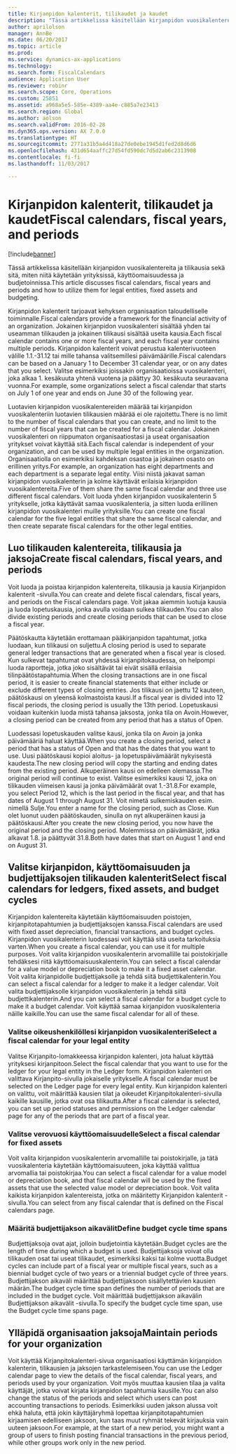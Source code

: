 ```yaml
---
title: Kirjanpidon kalenterit, tilikaudet ja kaudet
description: "Tässä artikkelissa käsitellään kirjanpidon vuosikalentereita ja tilikausia sekä sitä, miten niitä käytetään yrityksissä, käyttöomaisuudessa ja budjetoinnissa."
author: aprilolson
manager: AnnBe
ms.date: 06/20/2017
ms.topic: article
ms.prod: 
ms.service: dynamics-ax-applications
ms.technology: 
ms.search.form: FiscalCalendars
audience: Application User
ms.reviewer: robinr
ms.search.scope: Core, Operations
ms.custom: 25851
ms.assetid: a968a5e5-585e-4389-aa4e-c885a7e23413
ms.search.region: Global
ms.author: aolson
ms.search.validFrom: 2016-02-28
ms.dyn365.ops.version: AX 7.0.0
ms.translationtype: HT
ms.sourcegitcommit: 2771a31b5a4d418a27de0ebe1945d1fed2d8d6d6
ms.openlocfilehash: 431d654aaffc27d54fd590dc7d5d2ab6c2313908
ms.contentlocale: fi-fi
ms.lasthandoff: 11/03/2017

---
```


# <a name="fiscal-calendars-fiscal-years-and-periods"></a><span data-ttu-id="afe40-103">Kirjanpidon kalenterit, tilikaudet ja kaudet</span><span class="sxs-lookup"><span data-stu-id="afe40-103">Fiscal calendars, fiscal years, and periods</span></span>

[!include[banner](../includes/banner.md)]


<span data-ttu-id="afe40-104">Tässä artikkelissa käsitellään kirjanpidon vuosikalentereita ja tilikausia sekä sitä, miten niitä käytetään yrityksissä, käyttöomaisuudessa ja budjetoinnissa.</span><span class="sxs-lookup"><span data-stu-id="afe40-104">This article discusses fiscal calendars, fiscal years and periods and how to utilize them for legal entities, fixed assets and budgeting.</span></span>

<span data-ttu-id="afe40-105">Kirjanpidon kalenterit tarjoavat kehyksen organisaation taloudelliselle toiminnalle.</span><span class="sxs-lookup"><span data-stu-id="afe40-105">Fiscal calendars provide a framework for the financial activity of an organization.</span></span> <span data-ttu-id="afe40-106">Jokainen kirjanpidon vuosikalenteri sisältää yhden tai useamman tilikauden ja jokainen tilikausi sisältää useita kausia.</span><span class="sxs-lookup"><span data-stu-id="afe40-106">Each fiscal calendar contains one or more fiscal years, and each fiscal year contains multiple periods.</span></span> <span data-ttu-id="afe40-107">Kirjanpidon kalenterit voivat perustua kalenterivuoteen välille 1.1.-31.12 tai mille tahansa valitsemillesi päivämäärille.</span><span class="sxs-lookup"><span data-stu-id="afe40-107">Fiscal calendars can be based on a January 1 to December 31 calendar year, or on any dates that you select.</span></span> <span data-ttu-id="afe40-108">Valitse esimerkiksi joissakin organisaatioissa vuosikalenteri, joka alkaa 1. kesäkuuta yhtenä vuotena ja päättyy 30. kesäkuuta seuraavana vuonna.</span><span class="sxs-lookup"><span data-stu-id="afe40-108">For example, some organizations select a fiscal calendar that starts on July 1 of one year and ends on June 30 of the following year.</span></span> 

<span data-ttu-id="afe40-109">Luotavien kirjanpidon vuosikalentereiden määrää tai kirjanpidon vuosikalenteriin luotavien tilikausien määrää ei ole rajoitettu.</span><span class="sxs-lookup"><span data-stu-id="afe40-109">There is no limit to the number of fiscal calendars that you can create, and no limit to the number of fiscal years that can be created for a fiscal calendar.</span></span> <span data-ttu-id="afe40-110">Jokainen vuosikalenteri on riippumaton organisaatiostasi ja useat organisaation yritykset voivat käyttää sitä.</span><span class="sxs-lookup"><span data-stu-id="afe40-110">Each fiscal calendar is independent of your organization, and can be used by multiple legal entities in the organization.</span></span> <span data-ttu-id="afe40-111">Organisaatiolla on esimerkiksi kahdeksan osastoa ja jokainen osasto on erillinen yritys.</span><span class="sxs-lookup"><span data-stu-id="afe40-111">For example, an organization has eight departments and each department is a separate legal entity.</span></span> <span data-ttu-id="afe40-112">Viisi niistä jakavat saman kirjanpidon vuosikalenterin ja kolme käyttävät erilaisia kirjanpidon vuosikalentereita.</span><span class="sxs-lookup"><span data-stu-id="afe40-112">Five of them share the same fiscal calendar and three use different fiscal calendars.</span></span> <span data-ttu-id="afe40-113">Voit luoda yhden kirjanpidon vuosikalenterin 5 yritykselle, jotka käyttävät samaa vuosikalenteria, ja sitten luoda erillinen kirjanpidon vuosikalenteri muille yrityksille.</span><span class="sxs-lookup"><span data-stu-id="afe40-113">You can create one fiscal calendar for the five legal entities that share the same fiscal calendar, and then create separate fiscal calendars for the other legal entities.</span></span>

## <a name="create-fiscal-calendars-fiscal-years-and-periods"></a><span data-ttu-id="afe40-114">Luo tilikauden kalentereita, tilikausia ja jaksoja</span><span class="sxs-lookup"><span data-stu-id="afe40-114">Create fiscal calendars, fiscal years, and periods</span></span>
<span data-ttu-id="afe40-115">Voit luoda ja poistaa kirjanpidon kalentereita, tilikausia ja kausia Kirjanpidon kalenterit -sivulla.</span><span class="sxs-lookup"><span data-stu-id="afe40-115">You can create and delete fiscal calendars, fiscal years, and periods on the Fiscal calendars page.</span></span> <span data-ttu-id="afe40-116">Voit jakaa aiemmin luotuja kausia ja luoda lopetuskausia, jonka avulla voidaan sulkea tilikauden.</span><span class="sxs-lookup"><span data-stu-id="afe40-116">You can also divide existing periods and create closing periods that can be used to close a fiscal year.</span></span> 

<span data-ttu-id="afe40-117">Päätöskautta käytetään erottamaan pääkirjanpidon tapahtumat, jotka luodaan, kun tilikausi on suljettu.</span><span class="sxs-lookup"><span data-stu-id="afe40-117">A closing period is used to separate general ledger transactions that are generated when a fiscal year is closed.</span></span> <span data-ttu-id="afe40-118">Kun sulkevat tapahtumat ovat yhdessä kirjanpitokaudessa, on helpompi luoda raportteja, jotka joko sisältävät tai eivät sisällä erilaisia tilinpäätöstapahtumia.</span><span class="sxs-lookup"><span data-stu-id="afe40-118">When the closing transactions are in one fiscal period, it is easier to create financial statements that either include or exclude different types of closing entries.</span></span> <span data-ttu-id="afe40-119">Jos tilikausi on jaettu 12 kauteen, päätöskausi on yleensä kolmastoista kausi.</span><span class="sxs-lookup"><span data-stu-id="afe40-119">If a fiscal year is divided into 12 fiscal periods, the closing period is usually the 13th period.</span></span> <span data-ttu-id="afe40-120">Lopetuskausi voidaan kuitenkin luoda mistä tahansa jaksosta, jonka tila on Avoin.</span><span class="sxs-lookup"><span data-stu-id="afe40-120">However, a closing period can be created from any period that has a status of Open.</span></span> 

<span data-ttu-id="afe40-121">Luodessasi lopetuskauden valitse kausi, jonka tila on Avoin ja jonka päivämääriä haluat käyttää.</span><span class="sxs-lookup"><span data-stu-id="afe40-121">When you create a closing period, select a period that has a status of Open and that has the dates that you want to use.</span></span> <span data-ttu-id="afe40-122">Uusi päätöskausi kopioi aloitus- ja lopetuspäivämäärät nykyisestä kaudesta.</span><span class="sxs-lookup"><span data-stu-id="afe40-122">The new closing period will copy the starting and ending dates from the existing period.</span></span> <span data-ttu-id="afe40-123">Alkuperäinen kausi on edelleen olemassa.</span><span class="sxs-lookup"><span data-stu-id="afe40-123">The original period will continue to exist.</span></span> <span data-ttu-id="afe40-124">Valitse esimerkiksi kausi 12, joka on tilikauden viimeisen kausi ja jonka päivämäärät ovat 1.-31.8.</span><span class="sxs-lookup"><span data-stu-id="afe40-124">For example, you select Period 12, which is the last period in the fiscal year, and that has dates of August 1 through August 31.</span></span> <span data-ttu-id="afe40-125">Voit nimetä sulkemiskauden esim. nimellä Sulje.</span><span class="sxs-lookup"><span data-stu-id="afe40-125">You enter a name for the closing period, such as Close.</span></span> <span data-ttu-id="afe40-126">Kun olet luonut uuden päätöskauden, sinulla on nyt alkuperäinen kausi ja päätöskausi.</span><span class="sxs-lookup"><span data-stu-id="afe40-126">After you create the new closing period, you now have the original period and the closing period.</span></span> <span data-ttu-id="afe40-127">Molemmissa on päivämäärät, jotka alkavat 1.8. ja päättyvät 31.8.</span><span class="sxs-lookup"><span data-stu-id="afe40-127">Both have dates that start on August 1 and end on August 31.</span></span>

## <a name="select-fiscal-calendars-for-ledgers-fixed-assets-and-budget-cycles"></a><span data-ttu-id="afe40-128">Valitse kirjanpidon, käyttöomaisuuden ja budjettijaksojen tilikauden kalenterit</span><span class="sxs-lookup"><span data-stu-id="afe40-128">Select fiscal calendars for ledgers, fixed assets, and budget cycles</span></span>
<span data-ttu-id="afe40-129">Kirjanpidon kalentereita käytetään käyttöomaisuuden poistojen, kirjanpitotapahtumien ja budjettijaksojen kanssa.</span><span class="sxs-lookup"><span data-stu-id="afe40-129">Fiscal calendars are used with fixed asset depreciation, financial transactions, and budget cycles.</span></span> <span data-ttu-id="afe40-130">Kirjanpidon vuosikalenterin luodessasi voit käyttää sitä useita tarkoituksia varten.</span><span class="sxs-lookup"><span data-stu-id="afe40-130">When you create a fiscal calendar, you can use it for multiple purposes.</span></span> <span data-ttu-id="afe40-131">Voit valita kirjanpidon vuosikalenterin arvomallille tai poistokirjalle tehdäksesi riitä käyttöomaisuuskalenterin.</span><span class="sxs-lookup"><span data-stu-id="afe40-131">You can select a fiscal calendar for a value model or depreciation book to make it a fixed asset calendar.</span></span> <span data-ttu-id="afe40-132">Voit valita kirjanpidolle budjettijaksolle ja tehdä siitä budjettikalenterin.</span><span class="sxs-lookup"><span data-stu-id="afe40-132">You can select a fiscal calendar for a ledger to make it a ledger calendar.</span></span> <span data-ttu-id="afe40-133">Voit valita budjettijaksolle kirjanpidon vuosikalenterin ja tehdä siitä budjettikalenterin.</span><span class="sxs-lookup"><span data-stu-id="afe40-133">And you can select a fiscal calendar for a budget cycle to make it a budget calendar.</span></span> <span data-ttu-id="afe40-134">Voit käyttää samaa kirjanpidon vuosikalenteria näille kaikille.</span><span class="sxs-lookup"><span data-stu-id="afe40-134">You can use the same fiscal calendar for all of these.</span></span>

### <a name="select-a-fiscal-calendar-for-your-legal-entity"></a><span data-ttu-id="afe40-135">Valitse oikeushenkilöllesi kirjanpidon vuosikalenteri</span><span class="sxs-lookup"><span data-stu-id="afe40-135">Select a fiscal calendar for your legal entity</span></span>

<span data-ttu-id="afe40-136">Valitse Kirjanpito-lomakkeessa kirjanpidon kalenteri, jota haluat käyttää yrityksesi kirjanpitoon.</span><span class="sxs-lookup"><span data-stu-id="afe40-136">Select the fiscal calendar that you want to use for the ledger for your legal entity in the Ledger form.</span></span> <span data-ttu-id="afe40-137">Kirjanpidon kalenteri on valittava Kirjanpito-sivulla jokaiselle yritykselle.</span><span class="sxs-lookup"><span data-stu-id="afe40-137">A fiscal calendar must be selected on the Ledger page for every legal entity.</span></span> <span data-ttu-id="afe40-138">Kun kirjanpidon kalenteri on valittu, voit määrittää kausien tilat ja oikeudet Kirjanpitokalenteri-sivulla kaikille kausille, jotka ovat osa tilikautta.</span><span class="sxs-lookup"><span data-stu-id="afe40-138">After a fiscal calendar is selected, you can set up period statuses and permissions on the Ledger calendar page for any of the periods that are part of a fiscal year.</span></span>

### <a name="select-a-fiscal-calendar-for-fixed-assets"></a><span data-ttu-id="afe40-139">Valitse verovuosi käyttöomaisuudelle</span><span class="sxs-lookup"><span data-stu-id="afe40-139">Select a fiscal calendar for fixed assets</span></span>

<span data-ttu-id="afe40-140">Voit valita kirjanpidon vuosikalenterin arvomallille tai poistokirjalle, ja tätä vuosikalenteria käytetään käyttöomaisuuteen, joka käyttää valittua arvomallia tai poistokirjaa.</span><span class="sxs-lookup"><span data-stu-id="afe40-140">You can select a fiscal calendar for a value model or depreciation book, and that fiscal calendar will be used by the fixed assets that use the selected value model or depreciation book.</span></span> <span data-ttu-id="afe40-141">Voit valita kaikista kirjanpidon kalentereista, jotka on määritetty Kirjanpidon kalenterit -sivulla.</span><span class="sxs-lookup"><span data-stu-id="afe40-141">You can select from any fiscal calendar that is defined on the Fiscal calendars page.</span></span>

### <a name="define-budget-cycle-time-spans"></a><span data-ttu-id="afe40-142">Määritä budjettijakson aikavälit</span><span class="sxs-lookup"><span data-stu-id="afe40-142">Define budget cycle time spans</span></span>

<span data-ttu-id="afe40-143">Budjettijaksoja ovat ajat, jolloin budjetointia käytetään.</span><span class="sxs-lookup"><span data-stu-id="afe40-143">Budget cycles are the length of time during which a budget is used.</span></span> <span data-ttu-id="afe40-144">Budjettijaksoja voivat olla tilikauden osat tai useat tilikaudet, esimerkiksi kaksi tai kolme vuotta.</span><span class="sxs-lookup"><span data-stu-id="afe40-144">Budget cycles can include part of a fiscal year or multiple fiscal years, such as a biennial budget cycle of two years or a triennial budget cycle of three years.</span></span> <span data-ttu-id="afe40-145">Budjettijakson aikaväli määrittää budjettijaksoon sisällytettävien kausien määrän.</span><span class="sxs-lookup"><span data-stu-id="afe40-145">The budget cycle time span defines the number of periods that are included in the budget cycle.</span></span> <span data-ttu-id="afe40-146">Voit määrittää budjettijakson aikavälin Budjettijakson aikavälit -sivulla.</span><span class="sxs-lookup"><span data-stu-id="afe40-146">To specify the budget cycle time span, use the Budget cycle time spans page.</span></span>

## <a name="maintain-periods-for-your-organization"></a><span data-ttu-id="afe40-147">Ylläpidä organisaation jaksoja</span><span class="sxs-lookup"><span data-stu-id="afe40-147">Maintain periods for your organization</span></span>
<span data-ttu-id="afe40-148">Voit käyttää Kirjanpitokalenteri-sivua organisaatiosi käyttämän kirjanpidon kalenterin, tilikausien ja jaksojen tarkastelemiseen.</span><span class="sxs-lookup"><span data-stu-id="afe40-148">You can use the Ledger calendar page to view the details of the fiscal calendar, fiscal years, and periods used by your organization.</span></span> <span data-ttu-id="afe40-149">Voit myös muuttaa kausien tilaa ja valita käyttäjät, jotka voivat kirjata kirjanpidon tapahtumia kausille.</span><span class="sxs-lookup"><span data-stu-id="afe40-149">You can also change the status of the periods and select which users can post accounting transactions to periods.</span></span> <span data-ttu-id="afe40-150">Esimerkiksi uuden jakson alussa voit ehkä haluta, että jokin käyttäjäryhmä lopettaa kirjanpitotapahtumien kirjaamisen edelliseen jaksoon, kun taas muut ryhmät tekevät kirjauksia vain uuteen jaksoon.</span><span class="sxs-lookup"><span data-stu-id="afe40-150">For example, at the start of a new period, you might want a group of users to finish posting financial transactions in the previous period, while other groups work only in the new period.</span></span>






